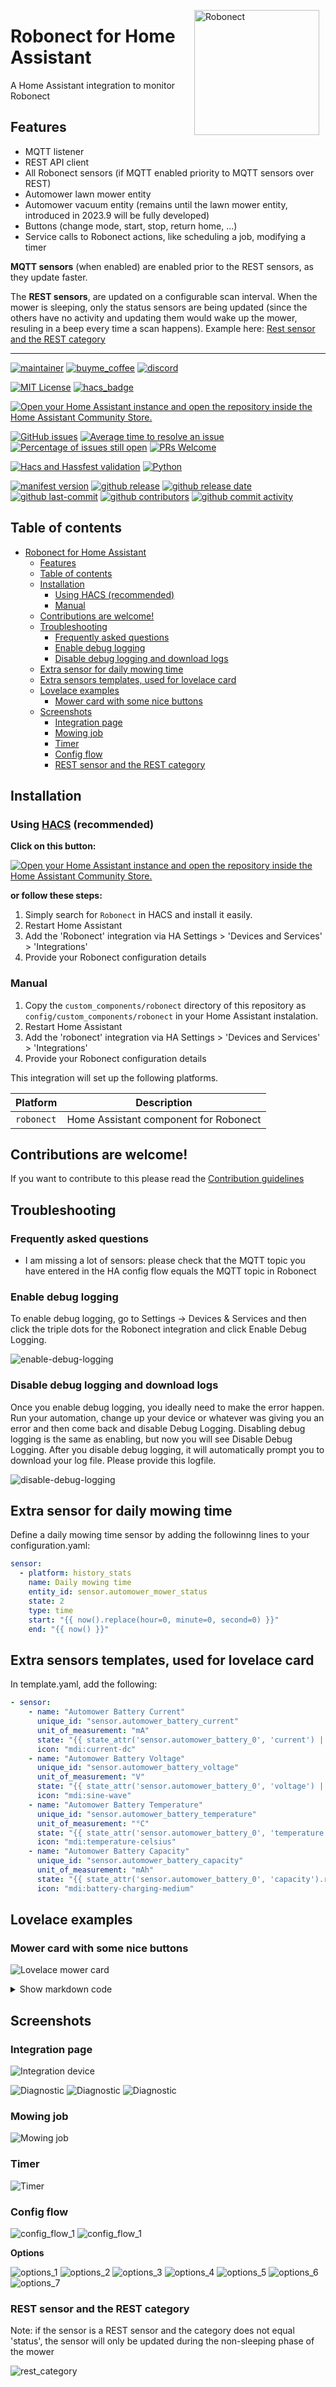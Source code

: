 <img src="https://github.com/geertmeersman/robonect/raw/main/images/brand/logo.png"
     alt="Robonect"
     align="right"
     style="width: 200px;margin-right: 10px;" />

# Robonect for Home Assistant

A Home Assistant integration to monitor Robonect

## Features

- MQTT listener
- REST API client
- All Robonect sensors (if MQTT enabled priority to MQTT sensors over REST)
- Automower lawn mower entity
- Automower vacuum entity (remains until the lawn mower entity, introduced in 2023.9 will be fully developed)
- Buttons (change mode, start, stop, return home, ...)
- Service calls to Robonect actions, like scheduling a job, modifying a timer

**MQTT sensors** (when enabled) are enabled prior to the REST sensors, as they update faster.

The **REST sensors**, are updated on a configurable scan interval. When the mower is sleeping, only the status sensors are being updated (since the others have no activity and updating them would wake up the mower, resuling in a beep every time a scan happens). Example here: [Rest sensor and the REST category](#rest-sensor-and-the-rest-category)

---

<!-- [START BADGES] -->
<!-- Please keep comment here to allow auto update -->

[![maintainer](https://img.shields.io/badge/maintainer-Geert%20Meersman-green?style=for-the-badge&logo=github)](https://github.com/geertmeersman)
[![buyme_coffee](https://img.shields.io/badge/Buy%20me%20an%20Omer-donate-yellow?style=for-the-badge&logo=buymeacoffee)](https://www.buymeacoffee.com/geertmeersman)
[![discord](https://img.shields.io/discord/1104706338111627385?style=for-the-badge&logo=discord)](https://discord.gg/wZHsA4aGvS)

[![MIT License](https://img.shields.io/github/license/geertmeersman/robonect?style=flat-square)](https://github.com/geertmeersman/robonect/blob/master/LICENSE)
[![hacs_badge](https://img.shields.io/badge/HACS-Default-41BDF5.svg?style=flat-square)](https://github.com/hacs/integration)

[![Open your Home Assistant instance and open the repository inside the Home Assistant Community Store.](https://my.home-assistant.io/badges/hacs_repository.svg?style=flat-square)](https://my.home-assistant.io/redirect/hacs_repository/?owner=geertmeersman&repository=robonect&category=integration)

[![GitHub issues](https://img.shields.io/github/issues/geertmeersman/robonect)](https://github.com/geertmeersman/robonect/issues)
[![Average time to resolve an issue](http://isitmaintained.com/badge/resolution/geertmeersman/robonect.svg)](http://isitmaintained.com/project/geertmeersman/robonect)
[![Percentage of issues still open](http://isitmaintained.com/badge/open/geertmeersman/robonect.svg)](http://isitmaintained.com/project/geertmeersman/robonect)
[![PRs Welcome](https://img.shields.io/badge/PRs-Welcome-brightgreen.svg)](https://github.com/geertmeersman/robonect/pulls)

[![Hacs and Hassfest validation](https://github.com/geertmeersman/robonect/actions/workflows/validate.yml/badge.svg)](https://github.com/geertmeersman/robonect/actions/workflows/validate.yml)
[![Python](https://img.shields.io/badge/Python-FFD43B?logo=python)](https://github.com/geertmeersman/robonect/search?l=python)

[![manifest version](https://img.shields.io/github/manifest-json/v/geertmeersman/robonect/master?filename=custom_components%2Frobonect%2Fmanifest.json)](https://github.com/geertmeersman/robonect)
[![github release](https://img.shields.io/github/v/release/geertmeersman/robonect?logo=github)](https://github.com/geertmeersman/robonect/releases)
[![github release date](https://img.shields.io/github/release-date/geertmeersman/robonect)](https://github.com/geertmeersman/robonect/releases)
[![github last-commit](https://img.shields.io/github/last-commit/geertmeersman/robonect)](https://github.com/geertmeersman/robonect/commits)
[![github contributors](https://img.shields.io/github/contributors/geertmeersman/robonect)](https://github.com/geertmeersman/robonect/graphs/contributors)
[![github commit activity](https://img.shields.io/github/commit-activity/y/geertmeersman/robonect?logo=github)](https://github.com/geertmeersman/robonect/commits/main)

<!-- [END BADGES] -->

## Table of contents

- [Robonect for Home Assistant](#robonect-for-home-assistant)
  - [Features](#features)
  - [Table of contents](#table-of-contents)
  - [Installation](#installation)
    - [Using HACS (recommended)](#using-hacs-recommended)
    - [Manual](#manual)
  - [Contributions are welcome!](#contributions-are-welcome)
  - [Troubleshooting](#troubleshooting)
    - [Frequently asked questions](#frequently-asked-questions)
    - [Enable debug logging](#enable-debug-logging)
    - [Disable debug logging and download logs](#disable-debug-logging-and-download-logs)
  - [Extra sensor for daily mowing time](#extra-sensor-for-daily-mowing-time)
  - [Extra sensors templates, used for lovelace card](#extra-sensors-templates-used-for-lovelace-card)
  - [Lovelace examples](#lovelace-examples)
    - [Mower card with some nice buttons](#mower-card-with-some-nice-buttons)
  - [Screenshots](#screenshots)
    - [Integration page](#integration-page)
    - [Mowing job](#mowing-job)
    - [Timer](#timer)
    - [Config flow](#config-flow)
    - [REST sensor and the REST category](#rest-sensor-and-the-rest-category)

## Installation

### Using [HACS](https://hacs.xyz/) (recommended)

**Click on this button:**

[![Open your Home Assistant instance and open the repository inside the Home Assistant Community Store.](https://my.home-assistant.io/badges/hacs_repository.svg?style=flat-square)](https://my.home-assistant.io/redirect/hacs_repository/?owner=geertmeersman&repository=robonect&category=integration)

**or follow these steps:**

1. Simply search for `Robonect` in HACS and install it easily.
2. Restart Home Assistant
3. Add the 'Robonect' integration via HA Settings > 'Devices and Services' > 'Integrations'
4. Provide your Robonect configuration details

### Manual

1. Copy the `custom_components/robonect` directory of this repository as `config/custom_components/robonect` in your Home Assistant instalation.
2. Restart Home Assistant
3. Add the 'robonect' integration via HA Settings > 'Devices and Services' > 'Integrations'
4. Provide your Robonect configuration details

This integration will set up the following platforms.

| Platform   | Description                           |
| ---------- | ------------------------------------- |
| `robonect` | Home Assistant component for Robonect |

## Contributions are welcome!

If you want to contribute to this please read the [Contribution guidelines](CONTRIBUTING.md)

## Troubleshooting

### Frequently asked questions

- I am missing a lot of sensors: please check that the MQTT topic you have entered in the HA config flow equals the MQTT topic in Robonect

### Enable debug logging

To enable debug logging, go to Settings -> Devices & Services and then click the triple dots for the Robonect integration and click Enable Debug Logging.

![enable-debug-logging](https://raw.githubusercontent.com/geertmeersman/robonect/main/images/screenshots/enable-debug-logging.gif)

### Disable debug logging and download logs

Once you enable debug logging, you ideally need to make the error happen. Run your automation, change up your device or whatever was giving you an error and then come back and disable Debug Logging. Disabling debug logging is the same as enabling, but now you will see Disable Debug Logging. After you disable debug logging, it will automatically prompt you to download your log file. Please provide this logfile.

![disable-debug-logging](https://raw.githubusercontent.com/geertmeersman/robonect/main/images/screenshots/disable-debug-logging.gif)

## Extra sensor for daily mowing time

Define a daily mowing time sensor by adding the followinng lines to your configuration.yaml:

```yaml
sensor:
  - platform: history_stats
    name: Daily mowing time
    entity_id: sensor.automower_mower_status
    state: 2
    type: time
    start: "{{ now().replace(hour=0, minute=0, second=0) }}"
    end: "{{ now() }}"
```

## Extra sensors templates, used for lovelace card

In template.yaml, add the following:

```yaml
- sensor:
    - name: "Automower Battery Current"
      unique_id: "sensor.automower_battery_current"
      unit_of_measurement: "mA"
      state: "{{ state_attr('sensor.automower_battery_0', 'current') | replace(' mA', '') | int(0) }}"
      icon: "mdi:current-dc"
    - name: "Automower Battery Voltage"
      unique_id: "sensor.automower_battery_voltage"
      unit_of_measurement: "V"
      state: "{{ state_attr('sensor.automower_battery_0', 'voltage') | replace(' V', '') | float(0) }}"
      icon: "mdi:sine-wave"
    - name: "Automower Battery Temperature"
      unique_id: "sensor.automower_battery_temperature"
      unit_of_measurement: "°C"
      state: "{{ state_attr('sensor.automower_battery_0', 'temperature') | replace(' °C', '') | float(0) }}"
      icon: "mdi:temperature-celsius"
    - name: "Automower Battery Capacity"
      unique_id: "sensor.automower_battery_capacity"
      unit_of_measurement: "mAh"
      state: "{{ state_attr('sensor.automower_battery_0', 'capacity').remaining | replace(' mAh', '') | int(0) }}"
      icon: "mdi:battery-charging-medium"
```

## Lovelace examples

### Mower card with some nice buttons

![Lovelace mower card](https://raw.githubusercontent.com/geertmeersman/robonect/main/images/screenshots/lovelace_card.png)

<details><summary>Show markdown code</summary>

The example uses the following custom lovelace cards:

- custom:button-card: https://github.com/custom-cards/button-card
- custom:mini-graph-card: https://github.com/kalkih/mini-graph-card

```yaml
type: vertical-stack
cards:
  - card:
      content: " "
      card_mod:
        style: |
          ha-card {
            color: white;
            font-variant: small-caps;
            background-color: red;
            text-align: center
          }
      title: Automower needs help
      type: markdown
    conditions:
      - entity: sensor.automower_mower_status
        state: "7"
    type: conditional
  - type: conditional
    conditions:
      - condition: state
        entity: binary_sensor.automower_winter_mode
        state: "off"
    card:
      type: custom:stack-in-card
      mode: vertical
      keep:
        border_radius: true
      cards:
        - type: horizontal-stack
          cards:
            - entity: sensor.automower_mower_status_duration
              show_entity_picture: true
              show_name: false
              font-size: 11px
              show_state: true
              show_label: true
              styles:
                card:
                  - height: 40px
                  - padding: 5px
                  - margin-top: 10px
                  - border-top: 1px solid var(--state-icon-color)
                  - border: 0px solid var(--primary-background-color)
                  - font-size: 11px
              type: custom:button-card
            - entity: sensor.automower_mower_blades_quality
              show_entity_picture: true
              show_name: false
              font-size: 11px
              show_state: true
              show_label: true
              styles:
                card:
                  - height: 40px
                  - padding: 5px
                  - margin-top: 10px
                  - border-top: 1px solid var(--state-icon-color)
                  - border: 0px solid var(--primary-background-color)
                  - font-size: 11px
              type: custom:button-card
            - entity: binary_sensor.automower_health_alarm
              show_entity_picture: true
              show_name: false
              font-size: 11px
              show_state: true
              show_label: true
              styles:
                card:
                  - height: 40px
                  - padding: 5px
                  - margin-top: 10px
                  - border-top: 1px solid var(--state-icon-color)
                  - border: 0px solid var(--primary-background-color)
                  - font-size: 11px
              type: custom:button-card
            - entity: sensor.automower_mower_distance
              show_entity_picture: true
              show_name: false
              font-size: 11px
              show_state: true
              show_label: true
              styles:
                card:
                  - height: 40px
                  - padding: 5px
                  - margin-top: 10px
                  - border-top: 1px solid var(--state-icon-color)
                  - border: 0px solid var(--primary-background-color)
                  - font-size: 11px
              type: custom:button-card
            - entity: sensor.automower_mower_battery_charge
              show_entity_picture: true
              show_name: false
              font-size: 11px
              show_state: true
              show_label: true
              styles:
                card:
                  - height: 40px
                  - padding: 5px
                  - margin-top: 10px
                  - border-top: 1px solid var(--state-icon-color)
                  - border: 0px solid var(--primary-background-color)
                  - font-size: 11px
              type: custom:button-card
            - entity: sensor.automower_wlan_rssi
              show_entity_picture: true
              show_name: false
              font-size: 11px
              show_state: true
              show_label: true
              styles:
                card:
                  - height: 40px
                  - padding: 5px
                  - margin-top: 10px
                  - border-top: 1px solid var(--state-icon-color)
                  - border: 0px solid var(--primary-background-color)
                  - font-size: 11px
              type: custom:button-card
            - entity: sensor.automower_health_climate_temperature
              show_entity_picture: true
              show_name: false
              font-size: 11px
              show_state: true
              show_label: true
              styles:
                card:
                  - height: 40px
                  - padding: 5px
                  - margin-top: 10px
                  - border-top: 1px solid var(--state-icon-color)
                  - border: 0px solid var(--primary-background-color)
                  - font-size: 11px
              type: custom:button-card
            - entity: sensor.automower_health_climate_humidity
              show_entity_picture: true
              show_name: false
              font-size: 11px
              show_state: true
              show_label: true
              styles:
                card:
                  - height: 40px
                  - padding: 5px
                  - margin-top: 10px
                  - border-top: 1px solid var(--state-icon-color)
                  - border: 0px solid var(--primary-background-color)
                  - font-size: 11px
              type: custom:button-card
        - type: conditional
          conditions:
            - entity: sensor.automower_mower_stopped
              state: "true"
          card:
            show_name: false
            label: Automower is currently stopped.<br> Click here to start.
            show_label: true
            show_icon: true
            layout: icon_label
            type: custom:button-card
            tap_action:
              action: call-service
              service: button.press
              service_data:
                entity_id: button.automower_start
            entity: button.automower_start
            styles:
              icon:
                - height: 30px
              card:
                - border: 0px solid var(--primary-background-color)
                - background: var(--warning-color)
                - font-size: 11px
                - border-radius: 10px
                - "--keep-background": "true"
        - type: conditional
          conditions:
            - entity: sensor.automower_mower_timer_next_unix
              state_not: unknown
          card:
            type: markdown
            content: >
              {% set time = states.sensor.automower_mower_timer_next_unix.state|as_datetime %}
              {% if time is not none %}
                  {% set day = as_timestamp(time)|timestamp_custom('%d', true)|int %}
                  {% set weekday = as_timestamp(time)|timestamp_custom('%w', true)|int %}
                  {% set month = as_timestamp(time)|timestamp_custom('%m', true)|int -1 %}
                  {% set weekday = ["Sunday", "Monday", "Tuesday", "Wednesday", "Thursday", "Friday", "Saturday"][weekday] %}
                  {% set month = ["January", "February", "March", "April", "May", "June", "July", "August", "September", "October", "November", "December"][month] %}
                  Next start scheduled on {{weekday}} {{day}} {{month}} at {{ as_timestamp(time)|timestamp_custom('%H:%M', true) }}
              {% else %}
                  No scheduled start time available.
              {% endif %}
            card_mod:
              style: |
                ha-card {
                  border-width: 0;
                  text-align: center;
                }
        - type: conditional
          conditions:
            - entity: sensor.automower_weather_data_break
              state: "true"
          card:
            type: markdown
            content: >
              {% set data = {'toorainy': 'teveel regen', 'toocold': 'te koud',
              'toowarm': 'te warm', 'toodry': 'te droog', 'toowet': 'te nat',
              'day': 'overdag', 'night': '\'s nachts'} -%} Botje is gestopt
              omwille van het weer: {% for condition,value in
              state_attr('sensor.automower_weather_service',
              'weather').condition.items() -%} {% if value -%}
              {{data[condition]}} {% endif -%} {% endfor -%}
            card_mod:
              style: |
                ha-card {
                  border-width: 0;
                  text-align: center;
                }
        - type: tile
          entity: vacuum.automower_robonect
          show_entity_picture: true
          vertical: true
          features:
            - type: vacuum-commands
              commands:
                - start_pause
                - stop
                - return_home
          card_mod:
            style: |
              ha-card {
                border-width: 0;
              }
        - type: horizontal-stack
          style: |
            ha-card {
              margin-left: 10px;
            }
          cards:
            - show_name: false
              show_icon: true
              type: custom:button-card
              tap_action:
                action: call-service
                service: button.press
                service_data:
                  entity_id: button.automower_auto
              entity: button.automower_auto
              styles:
                card:
                  - height: 40px
                  - border: 0px solid var(--primary-background-color)
                  - background: |
                      [[[
                        if (states['sensor.automower_mower_mode'].state == '0' )
                          return 'var(--state-vacuum-17-color, var(--state-vacuum-active-color, var(--state-active-color)))'
                        return ''
                      ]]]
                  - font-size: 11px
                  - border-radius: 10px
                  - "--keep-background": "true"
            - show_name: false
              show_icon: true
              type: custom:button-card
              entity: button.automower_man
              tap_action:
                action: call-service
                service: button.press
                service_data:
                  entity_id: button.automower_man
              styles:
                card:
                  - height: 40px
                  - border: 0px solid var(--primary-background-color)
                  - background: |
                      [[[
                        if (states['sensor.automower_mower_mode'].state == '1' )
                          return 'var(--state-vacuum-17-color, var(--state-vacuum-active-color, var(--state-active-color)))'
                        return ''
                      ]]]
                  - font-size: 11px
                  - "--keep-background": "true"
            - show_name: false
              show_icon: true
              type: custom:button-card
              tap_action:
                action: call-service
                service: button.press
                service_data:
                  entity_id: button.automower_eod
              entity: button.automower_eod
              styles:
                card:
                  - height: 40px
                  - border: 0px solid var(--primary-background-color)
                  - background: |
                      [[[
                        if (states['sensor.automower_mower_mode'].state == '2' )
                          return 'var(--state-vacuum-17-color, var(--state-vacuum-active-color, var(--state-active-color)))'
                        return ''
                      ]]]
                  - font-size: 11px
                  - "--keep-background": "true"
        - type: horizontal-stack
          cards:
            - type: gauge
              entity: sensor.automower_battery_current
              needle: true
              min: -1500
              max: 1500
              segments:
                - from: -1500
                  color: var(--info-color)
                - from: 0
                  color: var(--success-color)
              name: Stroom
              card_mod:
                style: |
                  ha-card {
                    border-width: 0;
                    border-radius: 0
                  }
            - type: gauge
              entity: sensor.automower_battery_voltage
              needle: true
              min: 0
              max: 30
              segments:
                - from: 0
                  color: var(--error-color)
                - from: 17.2
                  color: var(--warning-color)
                - from: 19.3
                  color: var(--success-color)
              name: Spanning
              card_mod:
                style: |
                  ha-card {
                    border-width: 0;
                    border-radius: 0
                  }
            - type: gauge
              entity: sensor.automower_battery_capacity
              needle: true
              min: 0
              max: 1600
              segments:
                - from: 0
                  color: var(--error-color)
                - from: 200
                  color: var(--warning-color)
                - from: 800
                  color: var(--success-color)
              name: Capaciteit
              card_mod:
                style: |
                  ha-card {
                    border-width: 0;
                    border-radius: 0
                  }
            - type: gauge
              entity: sensor.automower_battery_temperature
              needle: true
              min: -10
              max: 50
              segments:
                - from: -10
                  color: var(--error-color)
                - from: 0
                  color: var(--warning-color)
                - from: 10
                  color: var(--success-color)
                - from: 30
                  color: var(--warning-color)
              name: Temp
              card_mod:
                style: |
                  ha-card {
                    border-width: 0;
                    border-radius: 0
                  }
  - type: conditional
    conditions:
      - condition: state
        entity: binary_sensor.automower_winter_mode
        state: "on"
    card:
      show_name: true
      show_icon: true
      type: button
      tap_action:
        action: more-info
      entity: binary_sensor.automower_winter_mode
      name: Wintermode
      hold_action:
        action: none
  - type: conditional
    conditions:
      - condition: state
        entity: binary_sensor.automower_winter_mode
        state: "off"
    card:
      aggregate_func: max
      entities:
        - entity: sensor.daily_mowing_time
      group_by: date
      hour24: true
      hours_to_show: 360
      line_color: green
      name: Dagelijkse maaitijd
      show:
        graph: bar
        icon: false
      type: custom:mini-graph-card
```

</details>

## Screenshots

### Integration page

![Integration device](https://raw.githubusercontent.com/geertmeersman/robonect/main/images/screenshots/integration_device.png)

![Diagnostic](https://raw.githubusercontent.com/geertmeersman/robonect/main/images/screenshots/diagnostic_1.png)
![Diagnostic](https://raw.githubusercontent.com/geertmeersman/robonect/main/images/screenshots/diagnostic_2.png)
![Diagnostic](https://raw.githubusercontent.com/geertmeersman/robonect/main/images/screenshots/diagnostic_3.png)

### Mowing job

![Mowing job](https://raw.githubusercontent.com/geertmeersman/robonect/main/images/screenshots/mowing_job.png)

### Timer

![Timer](https://raw.githubusercontent.com/geertmeersman/robonect/main/images/screenshots/timer.png)

### Config flow

![config_flow_1](https://raw.githubusercontent.com/geertmeersman/robonect/main/images/screenshots/config_flow_1.png)
![config_flow_1](https://raw.githubusercontent.com/geertmeersman/robonect/main/images/screenshots/config_flow_2.png)

**Options**

![options_1](https://raw.githubusercontent.com/geertmeersman/robonect/main/images/screenshots/options_1.png)
![options_2](https://raw.githubusercontent.com/geertmeersman/robonect/main/images/screenshots/options_2.png)
![options_3](https://raw.githubusercontent.com/geertmeersman/robonect/main/images/screenshots/options_3.png)
![options_4](https://raw.githubusercontent.com/geertmeersman/robonect/main/images/screenshots/options_4.png)
![options_5](https://raw.githubusercontent.com/geertmeersman/robonect/main/images/screenshots/options_5.png)
![options_6](https://raw.githubusercontent.com/geertmeersman/robonect/main/images/screenshots/options_6.png)
![options_7](https://raw.githubusercontent.com/geertmeersman/robonect/main/images/screenshots/options_7.png)

### REST sensor and the REST category

Note: if the sensor is a REST sensor and the category does not equal 'status', the sensor will only be updated during the non-sleeping phase of the mower

![rest_category](https://raw.githubusercontent.com/geertmeersman/robonect/main/images/screenshots/rest_category.png)
